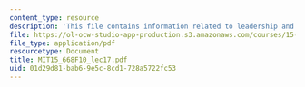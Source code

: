 ```yaml
---
content_type: resource
description: 'This file contains information related to leadership and change: Introductions.'
file: https://ol-ocw-studio-app-production.s3.amazonaws.com/courses/15-668-people-and-organizations-fall-2010/01d29d81bab69e5c8cd1728a5722fc53_MIT15_668F10_lec17.pdf
file_type: application/pdf
resourcetype: Document
title: MIT15_668F10_lec17.pdf
uid: 01d29d81-bab6-9e5c-8cd1-728a5722fc53
---
```

